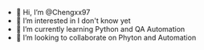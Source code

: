 - 👋 Hi, I’m @Chengxx97
- 👀 I’m interested in I don't know yet
- 🌱 I’m currently learning Python and QA Automation
- 💞️ I’m looking to collaborate on Phyton and Automation


<!---
Chengxx97/Chengxx97 is a ✨ special ✨ repository because its `README.md` (this file) appears on your GitHub profile.
You can click the Preview link to take a look at your changes.
--->
